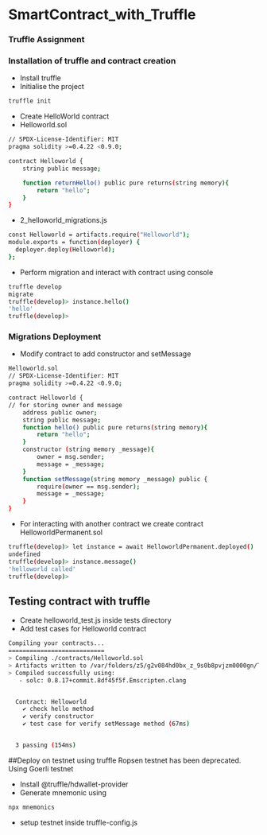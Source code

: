 # SmartContract_with_Truffle
### Truffle Assignment
### Installation of truffle and contract creation

- Install truffle 
- Initialise the project
```sh
truffle init
```
- Create HelloWorld contract
- Helloworld.sol
```sh
// SPDX-License-Identifier: MIT
pragma solidity >=0.4.22 <0.9.0;

contract Helloworld {
    string public message;

    function returnHello() public pure returns(string memory){
        return "hello";
    }
}
```
- 2_helloworld_migrations.js
```sh
const Helloworld = artifacts.require("Helloworld");
module.exports = function(deployer) {
  deployer.deploy(Helloworld);
};
```
- Perform migration and interact with contract using console
```sh
truffle develop
migrate
truffle(develop)> instance.hello()
'hello'
truffle(develop)> 
```

### Migrations Deployment

- Modify contract to add constructor and setMessage
```sh
Helloworld.sol
// SPDX-License-Identifier: MIT
pragma solidity >=0.4.22 <0.9.0;

contract Helloworld {
// for storing owner and message
    address public owner;
    string public message;
    function hello() public pure returns(string memory){
        return "hello";
    }
    constructor (string memory _message){
        owner = msg.sender;
        message = _message;
    }
    function setMessage(string memory _message) public {
        require(owner == msg.sender);
        message = _message;
    }
}
```
- For interacting with another contract we create contract HelloworldPermanent.sol
```sh
truffle(develop)> let instance = await HelloworldPermanent.deployed()
undefined
truffle(develop)> instance.message()
'helloworld called'
truffle(develop)> 
```

## Testing contract with truffle
- Create helloworld_test.js inside tests directory
- Add test cases for Helloworld contract
```sh
Compiling your contracts...
===========================
> Compiling ./contracts/Helloworld.sol
> Artifacts written to /var/folders/z5/g2v084hd0bx_z_9s0b8pvjzm0000gn/T/test--6854-GJgRChBe6aQv
> Compiled successfully using:
   - solc: 0.8.17+commit.8df45f5f.Emscripten.clang


  Contract: Helloworld
    ✔ check hello method
    ✔ verify constructor
    ✔ test case for verify setMessage method (67ms)


  3 passing (154ms)

```

##Deploy on testnet using truffle
Ropsen testnet has been deprecated. Using Goerli testnet
- Install @truffle/hdwallet-provider
- Generate mnemonic using
```sh
npx mnemonics
```
- setup testnet inside truffle-config.js
